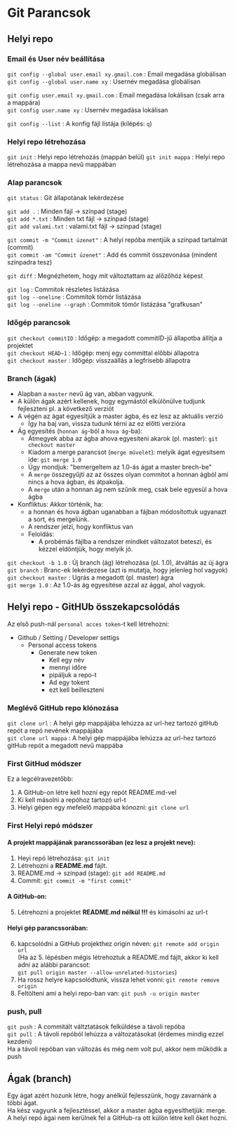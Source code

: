 # Git Parancsok

## Helyi repo
### Email és User név beállítása
`git config --global user.email xy.gmail.com` : Email megadása globálisan  
`git config --global user.name xy` : Usernév megadása globálisan  

`git config user.email xy.gmail.com` : Email megadása lokálisan (csak arra a mappára)  
`git config user.name xy` : Usernév megadása lokálisan  

`git config --list` : A konfig fájl listája (kilépés: `q`)

### Helyi repo létrehozása
`git init` : Helyi repo létrehozás (mappán belül)
`git init mappa` : Helyi repo létrehozása a mappa nevű mappában

### Alap parancsok
`git status` : Git állapotának lekérdezése  

`git add .` : Minden fájl -> színpad (stage)   
`git add *.txt` : Minden txt fájl -> színpad (stage)  
`git add valami.txt` : valami.txt fájl -> színpad (stage)  

`git commit -m "Commit üzenet"` : A helyi repóba mentjük a színpad tartalmát (commit)  
`git commit -am "Commit üzenet"` : Add és commit összevonása (mindent színpadra tesz) 

`git diff` : Megnézhetem, hogy mit változtattam az alőzőhöz képest  

`git log` : Commitok részletes listázása  
`git log --oneline` : Commitok tömör listázása  
`git log --oneline --graph` : Commitok tömör listázása  "grafkusan"  

### Időgép parancsok
`git checkout commitID` : Időgép: a megadott commitID-jű állapotba állítja a projektet  
`git checkout HEAD~1` : Időgép: menj egy committal előbbi állapotra  
`git checkout master` : Időgép: visszaállás a legfrisebb állapotra  



### Branch (ágak)
- Alapban a `master` nevű ág van, abban vagyunk.
- A külön ágak azért kellenek, hogy egymástól elkülönülve tudjunk fejleszteni pl. a következő verziót
- A végén az ágat egyesítjük a master ágba, és ez lesz az aktuális verzió
    - Így ha baj van, vissza tudunk térni az ez előtti verzióra
- Ág egyesítés (`honnan ág`-ból a `hova ág`-ba):
    - Átmegyek abba az ágba ahova egyesíteni akarok (pl. master): `git checkout master`
    - Kiadom a merge parancsot (`merge művelet`): melyik ágat egyesítsem ide: `git merge 1.0`
    - Úgy mondjuk: "bemergeltem az 1.0-ás ágat a master brech-be"
    - A `merge` összegyűjti az az összes olyan commitot a honnan ágból ami nincs a hova ágban, és átpakolja.
    - A `merge` után a honnan ág nem szűnik meg, csak bele egyesül a hova ágba
- Konfliktus: Akkor történik, ha:
    - a honnan és hova ágban uganabban a fájban módosítottuk ugyanazt a sort, és mergelünk.
    - A rendszer jelzi, hogy konfliktus van
    - Feloldás: 
        - A probémás fájlba a rendszer mindkét változatot beteszi, és kézzel eldöntjük, hogy melyik jó.

`git checkout -b 1.0` : Új branch (ág) létrehozása (pl. 1.0), átváltás az új ágra  
`git branch` : Branc-ek lekérdezése (azt is mutatja, hogy jelenleg hol vagyok)  
`git checkout master` : Ugrás a megadott (pl. master) ágra  
`git merge 1.0` : Az 1.0-ás ág egyesítése azzal az ággal, ahol vagyok.  

## Helyi repo - GitHUb összekapcsolódás
Az első push-nál `personal acces token`-t kell létrehozni:
- Github / Setting / Developer settigs
    - Personal access tokens
        - Generate new token
            - Kell egy név
            - mennyi időre
            - pipáljuk a repo-t
            - Ad egy tokent
            - ezt kell beilleszteni

### Meglévő GitHub repo klónozása
`git clone url` : A helyi gép mappájába lehúzza az url-hez tartozó gitHub repót a repó nevének mappájába  
`git clone url mappa` : A helyi gép mappájába lehúzza az url-hez tartozó gitHub repót a megadott nevű mappába  

### First GitHud módszer
Ez a legcélravezetőbb:
1. A GitHub-on létre kell hozni egy repót README.md-vel
2. Ki kell másolni a repóhoz tartozó url-t
3. Helyi gépen egy mefelelő mappába kónozni:
`git clone url`

### First Helyi repó módszer
#### A projekt mappájának parancssorában (ez lesz a projekt neve):
1. Heyi repó létrehozása: `git init`
2. Létrehozni a **README.md** fájlt.
3. README.md -> színpad (stage): `git add README.md`
4. Commit: `git commit -m "first commit"`  
#### A GitHub-on:
5. Létrehozni a projektet **README.md nélkül !!!** és kimásolni az url-t
#### Helyi gép parancssorában:  
6. kapcsolódni a GitHub projekthez origin néven: `git remote add origin url`  
  (Ha az 5. lépésben mégis létrehoztuk a README.md fájlt, akkor ki kell adni az alábbi parancsot:  
  `git pull origin master --allow-unrelated-histories`)
7. Ha rossz helyre kapcsolódtunk, vissza lehet vonni: `git remote remove origin`
8. Feltölteni ami a helyi repo-ban van: `git push -u origin master`

### push, pull
`git push` : A commitált váltztatások felküldése a távoli repóba  
`git pull` : A távoli repóból lehúzza a változatásokat (érdemes mindig ezzel kezdeni)  
Ha a távoli repóban van változás és még nem volt pul, akkor nem működik a push


## Ágak (branch)
Egy ágat azért hozunk létre, hogy anélkül fejlesszünk, hogy zavarnánk a többi ágat.  
Ha kész vagyunk a fejlesztéssel, akkor a master ágba egyesíthetjük: merge.  
A helyi repó ágai nem kerülnek fel a GitHub-ra ott külön létre kell őket hozni.  



